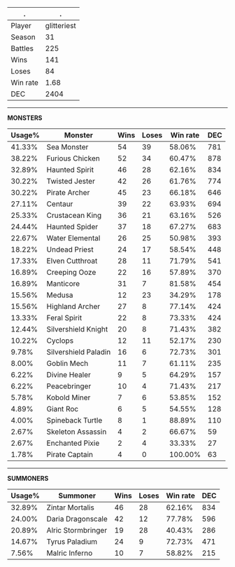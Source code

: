 .|.
|-|-
Player|glitteriest
Season|31
Battles|225
Wins|141
Loses|84
Win rate|1.68
DEC|2404

---
**MONSTERS**

Usage%|Monster|Wins|Loses|Win rate|DEC|
-|-|-|-|-|-|
41.33%|Sea Monster|54|39|58.06%|781|
38.22%|Furious Chicken|52|34|60.47%|878|
32.89%|Haunted Spirit|46|28|62.16%|834|
30.22%|Twisted Jester|42|26|61.76%|774|
30.22%|Pirate Archer|45|23|66.18%|646|
27.11%|Centaur|39|22|63.93%|694|
25.33%|Crustacean King|36|21|63.16%|526|
24.44%|Haunted Spider|37|18|67.27%|683|
22.67%|Water Elemental|26|25|50.98%|393|
18.22%|Undead Priest|24|17|58.54%|448|
17.33%|Elven Cutthroat|28|11|71.79%|541|
16.89%|Creeping Ooze|22|16|57.89%|370|
16.89%|Manticore|31|7|81.58%|454|
15.56%|Medusa|12|23|34.29%|178|
15.56%|Highland Archer|27|8|77.14%|424|
13.33%|Feral Spirit|22|8|73.33%|424|
12.44%|Silvershield Knight|20|8|71.43%|382|
10.22%|Cyclops|12|11|52.17%|230|
9.78%|Silvershield Paladin|16|6|72.73%|301|
8.00%|Goblin Mech|11|7|61.11%|235|
6.22%|Divine Healer|9|5|64.29%|157|
6.22%|Peacebringer|10|4|71.43%|217|
5.78%|Kobold Miner|7|6|53.85%|152|
4.89%|Giant Roc|6|5|54.55%|128|
4.00%|Spineback Turtle|8|1|88.89%|110|
2.67%|Skeleton Assassin|4|2|66.67%|59|
2.67%|Enchanted Pixie|2|4|33.33%|27|
1.78%|Pirate Captain|4|0|100.00%|63|

---
**SUMMONERS**

Usage%|Summoner|Wins|Loses|Win rate|DEC|
-|-|-|-|-|-|
32.89%|Zintar Mortalis|46|28|62.16%|834|
24.00%|Daria Dragonscale|42|12|77.78%|596|
20.89%|Alric Stormbringer|19|28|40.43%|286|
14.67%|Tyrus Paladium|24|9|72.73%|471|
7.56%|Malric Inferno|10|7|58.82%|215|

